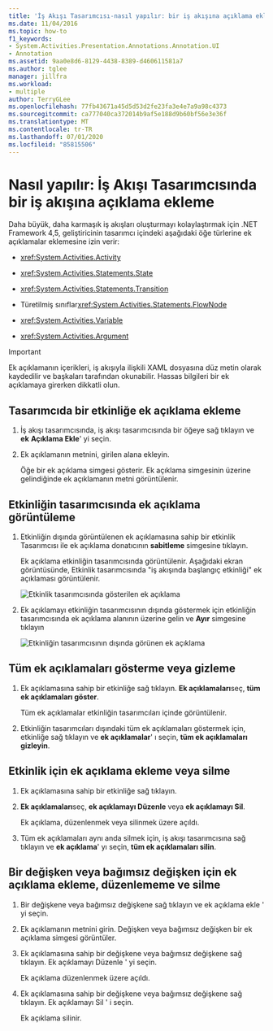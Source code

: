 ```yaml
---
title: 'İş Akışı Tasarımcısı-nasıl yapılır: bir iş akışına açıklama ekleme'
ms.date: 11/04/2016
ms.topic: how-to
f1_keywords:
- System.Activities.Presentation.Annotations.Annotation.UI
- Annotation
ms.assetid: 9aa0e8d6-8129-4438-8389-d460611581a7
ms.author: tglee
manager: jillfra
ms.workload:
- multiple
author: TerryGLee
ms.openlocfilehash: 77fb43671a45d5d53d2fe23fa3e4e7a9a98c4373
ms.sourcegitcommit: ca777040ca372014b9af5e188d9b60bf56e3e36f
ms.translationtype: MT
ms.contentlocale: tr-TR
ms.lasthandoff: 07/01/2020
ms.locfileid: "85815506"
---
```

# <a name="how-to-add-comments-to-a-workflow-in-the-workflow-designer"></a>Nasıl yapılır: İş Akışı Tasarımcısında bir iş akışına açıklama ekleme

Daha büyük, daha karmaşık iş akışları oluşturmayı kolaylaştırmak için .NET Framework 4,5, geliştiricinin tasarımcı içindeki aşağıdaki öğe türlerine ek açıklamalar eklemesine izin verir:

- <xref:System.Activities.Activity>

- <xref:System.Activities.Statements.State>

- <xref:System.Activities.Statements.Transition>

- Türetilmiş sınıflar<xref:System.Activities.Statements.FlowNode>

- <xref:System.Activities.Variable>

- <xref:System.Activities.Argument>

> [!IMPORTANT]
> Ek açıklamanın içerikleri, iş akışıyla ilişkili XAML dosyasına düz metin olarak kaydedilir ve başkaları tarafından okunabilir. Hassas bilgileri bir ek açıklamaya girerken dikkatli olun.

## <a name="adding-an-annotation-to-an-activity-in-the-designer"></a>Tasarımcıda bir etkinliğe ek açıklama ekleme

1. İş akışı tasarımcısında, iş akışı tasarımcısında bir öğeye sağ tıklayın ve **ek** **Açıklama Ekle**' yi seçin.

1. Ek açıklamanın metnini, girilen alana ekleyin.

   Öğe bir ek açıklama simgesi gösterir. Ek açıklama simgesinin üzerine gelindiğinde ek açıklamanın metni görüntülenir.

## <a name="displaying-an-annotation-in-an-activitys-designer"></a>Etkinliğin tasarımcısında ek açıklama görüntüleme

1. Etkinliğin dışında görüntülenen ek açıklamasına sahip bir etkinlik Tasarımcısı ile ek açıklama donatıcının **sabitleme** simgesine tıklayın.

   Ek açıklama etkinliğin tasarımcısında görüntülenir. Aşağıdaki ekran görüntüsünde, Etkinlik tasarımcısında "iş akışında başlangıç etkinliği" ek açıklaması görüntülenir.

   ![Etkinlik tasarımcısında gösterilen ek açıklama](../workflow-designer/media/annotationindesigner.png)

2. Ek açıklamayı etkinliğin tasarımcısının dışında göstermek için etkinliğin tasarımcısında ek açıklama alanının üzerine gelin ve **Ayır** simgesine tıklayın

   ![Etkinliğin tasarımcısının dışında görünen ek açıklama](../workflow-designer/media/annotationoutsidedesigner.png)

## <a name="showing-or-hiding-all-annotations"></a>Tüm ek açıklamaları gösterme veya gizleme

1. Ek açıklamasına sahip bir etkinliğe sağ tıklayın. **Ek açıklamaları**seç, **tüm ek açıklamaları göster**.

   Tüm ek açıklamalar etkinliğin tasarımcıları içinde görüntülenir.

1. Etkinliğin tasarımcıları dışındaki tüm ek açıklamaları göstermek için, etkinliğe sağ tıklayın ve **ek açıklamalar**' ı seçin, **tüm ek açıklamaları gizleyin**.

## <a name="editing-or-deleting-an-annotation-for-an-activity"></a>Etkinlik için ek açıklama ekleme veya silme

1. Ek açıklamasına sahip bir etkinliğe sağ tıklayın.

1. **Ek açıklamaları**seç, **ek açıklamayı Düzenle** veya **ek açıklamayı Sil**.

   Ek açıklama, düzenlenmek veya silinmek üzere açıldı.

1. Tüm ek açıklamaları aynı anda silmek için, iş akışı tasarımcısına sağ tıklayın ve **ek açıklama**' yı seçin, **tüm ek açıklamaları silin**.

## <a name="adding-editing-and-deleting-an-annotation-for-a-variable-or-argument"></a>Bir değişken veya bağımsız değişken için ek açıklama ekleme, düzenlememe ve silme

1. Bir değişkene veya bağımsız değişkene sağ tıklayın ve ek açıklama ekle ' yi seçin.

1. Ek açıklamanın metnini girin. Değişken veya bağımsız değişken bir ek açıklama simgesi görüntüler.

1. Ek açıklamasına sahip bir değişkene veya bağımsız değişkene sağ tıklayın. Ek açıklamayı Düzenle ' yi seçin.

   Ek açıklama düzenlenmek üzere açıldı.

1. Ek açıklamasına sahip bir değişkene veya bağımsız değişkene sağ tıklayın. Ek açıklamayı Sil ' i seçin.

   Ek açıklama silinir.
